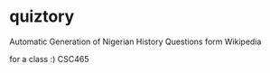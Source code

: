# quiztory
Automatic Generation of Nigerian History Questions form Wikipedia

for a class :) CSC465
